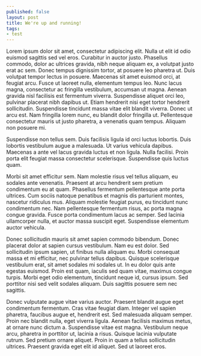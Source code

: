 ```yaml
---
published: false
layout: post
title: We're up and running!
tags:
- test
---
```


<p>Lorem ipsum dolor sit amet, consectetur adipiscing elit. Nulla ut elit id odio euismod sagittis sed vel eros. Curabitur in auctor justo. Phasellus commodo, dolor ac ultrices gravida, nibh neque aliquam ex, a volutpat justo erat ac sem. Donec tempus dignissim tortor, at posuere leo pharetra ut. Duis volutpat tempor lectus in posuere. Maecenas sit amet euismod orci, at feugiat arcu. Fusce ut laoreet nulla, elementum tempus leo. Nunc lacus magna, consectetur ac fringilla vestibulum, accumsan ut magna. Aenean gravida nisl facilisis est fermentum viverra. Suspendisse aliquet orci leo, pulvinar placerat nibh dapibus ut. Etiam hendrerit nisi eget tortor hendrerit sollicitudin. Suspendisse tincidunt massa vitae elit blandit viverra. Donec ut arcu est. Nam fringilla lorem nunc, eu blandit dolor fringilla ut. Pellentesque consectetur mauris ut justo pharetra, a venenatis quam tempus. Aliquam non posuere mi.</p>

<p>Suspendisse non tellus sem. Duis facilisis ligula id orci luctus lobortis. Duis lobortis vestibulum augue a malesuada. Ut varius vehicula dapibus. Maecenas a ante vel lacus gravida luctus et non ligula. Nulla facilisi. Proin porta elit feugiat massa consectetur scelerisque. Suspendisse quis luctus quam.</p>

<p>Morbi sit amet efficitur sem. Nam molestie risus vel tellus aliquam, eu sodales ante venenatis. Praesent at arcu hendrerit sem pretium condimentum eu at quam. Phasellus fermentum pellentesque ante porta ultrices. Cum sociis natoque penatibus et magnis dis parturient montes, nascetur ridiculus mus. Aliquam molestie feugiat purus, eu tincidunt nunc condimentum nec. Nam pellentesque fermentum risus, ac porta magna congue gravida. Fusce porta condimentum lacus ac semper. Sed lacinia ullamcorper nulla, et auctor massa suscipit eget. Suspendisse elementum auctor vehicula.</p>

<p>Donec sollicitudin mauris sit amet sapien commodo bibendum. Donec placerat dolor at sapien cursus vestibulum. Nam eu est dolor. Sed sollicitudin ipsum sapien, ut finibus nulla aliquam eu. Morbi consequat massa et mi efficitur, nec pulvinar tellus dapibus. Quisque scelerisque vestibulum erat, sit amet sodales mi sodales ut. In eu dolor quis ante egestas euismod. Proin est quam, iaculis sed quam vitae, maximus congue turpis. Morbi eget odio elementum, tincidunt neque id, cursus ipsum. Sed porttitor nisi sed velit sodales aliquam. Duis sagittis posuere sem nec sagittis.</p>

<p>Donec vulputate augue vitae varius auctor. Praesent blandit augue eget condimentum fermentum. Cras vitae feugiat diam. Integer vel sapien pharetra, faucibus augue et, hendrerit est. Sed malesuada aliquam semper. Proin nec blandit nulla, eget viverra ligula. Aenean facilisis maximus metus, at ornare nunc dictum a. Suspendisse vitae est magna. Vestibulum neque arcu, pharetra in porttitor ut, lacinia a risus. Quisque lacinia vulputate rutrum. Sed pretium ornare aliquet. Proin in quam a tellus sollicitudin ultrices. Praesent gravida eget elit id aliquet. Sed ut laoreet eros.</p>
